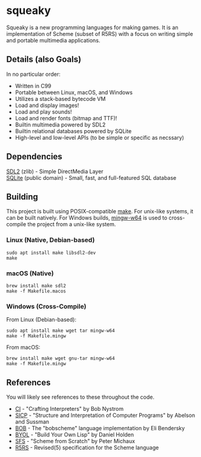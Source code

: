 # squeaky
Squeaky is a new programming languages for making games.
It is an implementation of Scheme (subset of R5RS) with a focus on writing simple and portable multimedia applications.

## Details (also Goals)
In no particular order:
* Written in C99
* Portable between Linux, macOS, and Windows
* Utilizes a stack-based bytecode VM
* Load and display images!
* Load and play sounds!
* Load and render fonts (bitmap and TTF)!
* Builtin multimedia powered by SDL2
* Builtin relational databases powered by SQLite
* High-level and low-level APIs (to be simple or specific as necssary)

## Dependencies
[SDL2](https://www.libsdl.org/index.php) (zlib) - Simple DirectMedia Layer  
[SQLite](https://www.sqlite.org/index.html) (public domain) - Small, fast, and full-featured SQL database  

## Building
This project is built using POSIX-compatible [make](https://pubs.opengroup.org/onlinepubs/009695399/utilities/make.html).
For unix-like systems, it can be built natively.
For Windows builds, [mingw-w64](http://mingw-w64.org/doku.php) is used to cross-compile the project from a unix-like system.

### Linux (Native, Debian-based)
```
sudo apt install make libsdl2-dev
make
```

### macOS (Native)
```
brew install make sdl2
make -f Makefile.macos
```

### Windows (Cross-Compile)
From Linux (Debian-based):
```
sudo apt install make wget tar mingw-w64
make -f Makefile.mingw
```

From macOS:
```
brew install make wget gnu-tar mingw-w64
make -f Makefile.mingw
```

## References
You will likely see references to these throughout the code.
* [CI](https://craftinginterpreters.com/) - "Crafting Interpreters" by Bob Nystrom
* [SICP](https://mitpress.mit.edu/sites/default/files/sicp/index.html) - "Structure and Interpretation of Computer Programs" by Abelson and Sussman
* [BOB](https://github.com/eliben/bobscheme) - The "bobscheme" language implementation by Eli Bendersky
* [BYOL](http://www.buildyourownlisp.com/) - "Build Your Own Lisp" by Daniel Holden
* [SFS](http://peter.michaux.ca/articles/scheme-from-scratch-introduction) - "Scheme from Scratch" by Peter Michaux
* [R5RS](https://schemers.org/Documents/Standards/R5RS/r5rs.pdf) - Revised(5) specification for the Scheme language
